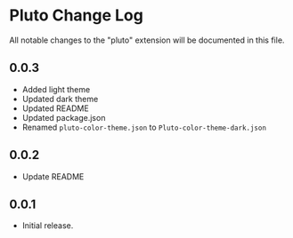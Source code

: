 # Pluto Change Log

All notable changes to the "pluto" extension will be documented in this file.

## 0.0.3
- Added light theme
- Updated dark theme
- Updated README
- Updated package.json
- Renamed `pluto-color-theme.json` to `Pluto-color-theme-dark.json`

## 0.0.2
- Update README

## 0.0.1

- Initial release.